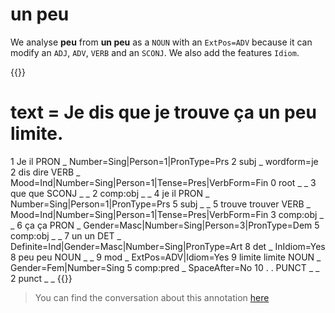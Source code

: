 # **un peu**

We analyse **peu** from **un peu** as a `NOUN` with an `ExtPos=ADV` because it can modify an `ADJ`, `ADV`, `VERB` and an `SCONJ`. We also add the features `Idiom`. 

{{<conll>}}
# text = Je dis que je trouve ça un peu limite.
1	Je	il	PRON	_	Number=Sing|Person=1|PronType=Prs	2	subj	_	wordform=je
2	dis	dire	VERB	_	Mood=Ind|Number=Sing|Person=1|Tense=Pres|VerbForm=Fin	0	root	_	_
3	que	que	SCONJ	_	_	2	comp:obj	_	_
4	je	il	PRON	_	Number=Sing|Person=1|PronType=Prs	5	subj	_	_
5	trouve	trouver	VERB	_	Mood=Ind|Number=Sing|Person=1|Tense=Pres|VerbForm=Fin	3	comp:obj	_	_
6	ça	ça	PRON	_	Gender=Masc|Number=Sing|Person=3|PronType=Dem	5	comp:obj	_	_
7	un	un	DET	_	Definite=Ind|Gender=Masc|Number=Sing|PronType=Art	8	det	_	InIdiom=Yes
8	peu	peu	NOUN	_	_	9	mod	_	ExtPos=ADV|Idiom=Yes
9	limite	limite	NOUN	_	Gender=Fem|Number=Sing	5	comp:pred	_	SpaceAfter=No
10	.	.	PUNCT	_	_	2	punct	_	_
{{</conll>}}

> You can find the conversation about this annotation [here](https://github.com/surfacesyntacticud/guidelines/issues/1)